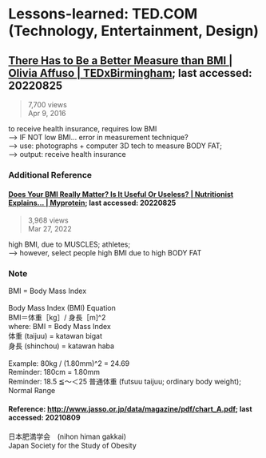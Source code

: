# Lessons-learned: TED.COM (Technology, Entertainment, Design)

## [There Has to Be a Better Measure than BMI | Olivia Affuso | TEDxBirmingham](https://www.youtube.com/watch?v=v6M_ortS1a4); last accessed: 20220825

> 7,700 views<br/>
> Apr 9, 2016

to receive health  insurance, requires low BMI<br/>
--> IF NOT low BMI... error in measurement technique?<br/>
--> use: photographs + computer 3D tech to measure BODY FAT;<br/>
--> output: receive health insurance

### Additional Reference

#### [Does Your BMI Really Matter? Is It Useful Or Useless? | Nutritionist Explains... | Myprotein](https://www.youtube.com/watch?v=JJf9BzIf1oo); last accessed: 20220825

> 3,968 views<br/>
> Mar 27, 2022

high BMI, due to MUSCLES; athletes;<br/>
--> however, select people high BMI due to high BODY FAT

### Note

BMI = Body Mass Index<br/>
<br/>
Body Mass Index (BMI) Equation<br/>
BMI＝体重［kg］/ 身長［m]^2<br/>
where: BMI = Body Mass Index<br/>
体重 (taijuu) = katawan bigat<br/>
身長 (shinchou) = katawan haba<br/>
<br/>
Example: 80kg / (1.80mm)^2 = 24.69<br/>
Reminder: 180cm = 1.80mm<br/>
Reminder: 18.5 ≦～＜25 普通体重 (futsuu taijuu; ordinary body weight); Normal Range<br/>

#### Reference: http://www.jasso.or.jp/data/magazine/pdf/chart_A.pdf; last accessed: 20210809
日本肥満学会　(nihon himan gakkai)<br/>
Japan Society for the Study of Obesity<br/>
